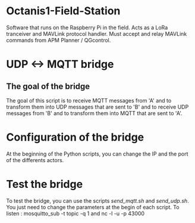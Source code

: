 # Octanis1-Field-Station
Software that runs on the Raspberry Pi in the field. Acts as a LoRa tranceiver and MAVLink protocol handler. Must accept and relay MAVLink commands from APM Planner / QGcontrol.

UDP <-> MQTT bridge
===============

## The goal of the bridge
The goal of this script is to receive MQTT messages from 'A' and to transform them into UDP messages that are sent to 'B' and to receive UDP messages from 'B' and to transform them into MQTT that are sent to 'A'.

# Configuration of the bridge
At the beginning of the Python scripts, you can change the IP and the port of the differents actors.

# Test the bridge
To test the bridge, you can use the scripts _send\_mqtt.sh_ and _send\_udp.sh_. You just need to change the parameters at the begin of each script.
To listen : mosquitto_sub -t topic -q 1 and nc -l -u -p 43000

